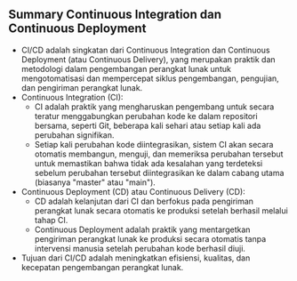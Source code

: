 ## Summary Continuous Integration dan Continuous Deployment

- CI/CD adalah singkatan dari Continuous Integration dan Continuous Deployment (atau Continuous Delivery), yang merupakan praktik dan metodologi dalam pengembangan perangkat lunak untuk mengotomatisasi dan mempercepat siklus pengembangan, pengujian, dan pengiriman perangkat lunak.
- Continuous Integration (CI):
    - CI adalah praktik yang mengharuskan pengembang untuk secara teratur menggabungkan perubahan kode ke dalam repositori bersama, seperti Git, beberapa kali sehari atau setiap kali ada perubahan signifikan.
    - Setiap kali perubahan kode diintegrasikan, sistem CI akan secara otomatis membangun, menguji, dan memeriksa perubahan tersebut untuk memastikan bahwa tidak ada kesalahan yang terdeteksi sebelum perubahan tersebut diintegrasikan ke dalam cabang utama (biasanya "master" atau "main").
- Continuous Deployment (CD) atau Continuous Delivery (CD):
    - CD adalah kelanjutan dari CI dan berfokus pada pengiriman perangkat lunak secara otomatis ke produksi setelah berhasil melalui tahap CI.
    - Continuous Deployment adalah praktik yang mentargetkan pengiriman perangkat lunak ke produksi secara otomatis tanpa intervensi manusia setelah perubahan kode berhasil diuji.
- Tujuan dari CI/CD adalah meningkatkan efisiensi, kualitas, dan kecepatan pengembangan perangkat lunak.
